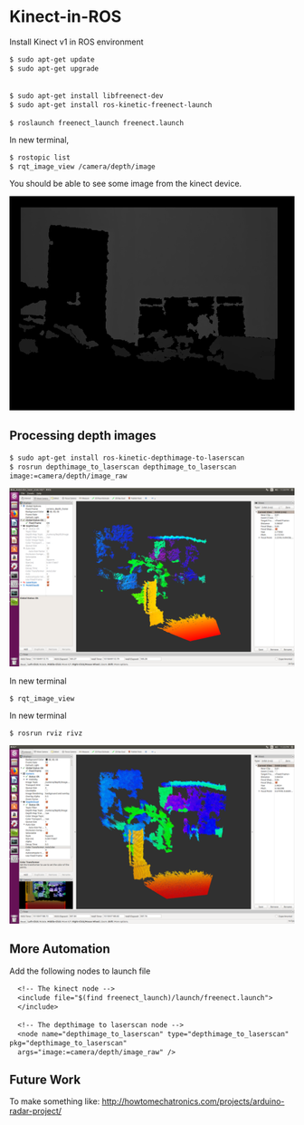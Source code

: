 # Kinect-in-ROS
Install Kinect v1 in ROS environment


```
$ sudo apt-get update
$ sudo apt-get upgrade


$ sudo apt-get install libfreenect-dev
$ sudo apt-get install ros-kinetic-freenect-launch

$ roslaunch freenect_launch freenect.launch

```
In new terminal, 
```
$ rostopic list
$ rqt_image_view /camera/depth/image
```
You should be able to see some image from the kinect device. 
<p align="center">
 <img src="./img/depth_map.png" width="800">
</p>


## Processing depth images
```
$ sudo apt-get install ros-kinetic-depthimage-to-laserscan
$ rosrun depthimage_to_laserscan depthimage_to_laserscan image:=camera/depth/image_raw
```
<p align="center">
 <img src="./img/laser_scan.png" width="800">
</p>

In new terminal
```
$ rqt_image_view
```
In new terminal
```
$ rosrun rviz rivz
```
<p align="center">
 <img src="./img/Screenshot from 2018-01-03 23-26-29.png" width="800">
</p>

## More Automation

Add the following nodes to launch file
```
  <!-- The kinect node -->
  <include file="$(find freenect_launch)/launch/freenect.launch">
  </include>

  <!-- The depthimage to laserscan node -->
  <node name="depthimage_to_laserscan" type="depthimage_to_laserscan" pkg="depthimage_to_laserscan"
  args="image:=camera/depth/image_raw" />
```
 ## Future Work
 To make something like: 
 http://howtomechatronics.com/projects/arduino-radar-project/
 

